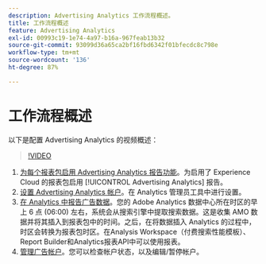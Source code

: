 ```yaml
---
description: Advertising Analytics 工作流程概述。
title: 工作流程概述
feature: Advertising Analytics
exl-id: 00993c19-1e74-4a97-b16a-967feab13b32
source-git-commit: 93099d36a65ca2bf16fbd6342f01bfecdc8c798e
workflow-type: tm+mt
source-wordcount: '136'
ht-degree: 87%

---
```


# 工作流程概述

以下是配置 Advertising Analytics 的视频概述：

>[!VIDEO](https://video.tv.adobe.com/v/23119/?quality=12)

1. [为每个报表包启用 Advertising Analytics 报告功能](/help/integrate/c-advertising-analytics/c-adanalytics-workflow/aa-provision-rs.md)。为启用了 Experience Cloud 的报表包启用 [!UICONTROL Advertising Analytics] 报告。
2. [设置 Advertising Analytics 帐户](/help/integrate/c-advertising-analytics/c-adanalytics-workflow/aa-create-ad-account.md)。在 Analytics 管理员工具中进行设置。
3. [在 Analytics 中报告广告数据](/help/integrate/c-advertising-analytics/c-adanalytics-workflow/aa-report-ad-data-an.md)。您的 Adobe Analytics 数据中心所在时区的早上 6 点 (06:00) 左右，系统会从搜索引擎中提取搜索数据。这是收集 AMO 数据并将其插入到报表包中的时间。之后，在将数据插入 Analytics 的过程中，时区会转换为报表包时区。在Analysis Workspace（付费搜索性能模板）、Report Builder和Analytics报表API中可以使用报表。
4. [管理广告帐户](/help/integrate/c-advertising-analytics/c-adanalytics-workflow/aa-manage-ad-accounts.md)。您可以检查帐户状态，以及编辑/暂停帐户。
